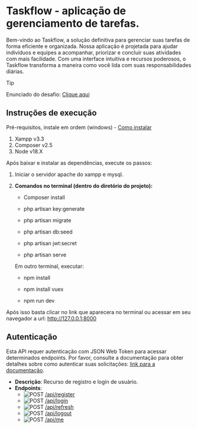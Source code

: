 # Taskflow - aplicação de gerenciamento de tarefas.

Bem-vindo ao Taskflow, a solução definitiva para gerenciar suas tarefas de forma eficiente e organizada. Nossa aplicação é projetada para ajudar indivíduos e equipes a acompanhar, priorizar e concluir suas atividades com mais facilidade. Com uma interface intuitiva e recursos poderosos, o Taskflow transforma a maneira como você lida com suas responsabilidades diárias.




> [!TIP] 
> Enunciado do desafio:
> [Clique aqui](/docs/enunciado_teste_pratico.md)

<!-- 
> [!NOTE] Enunciado do desafio
> tetete
> 
> [!TIP]
> Helpful advice for doing things better or more easily.

> [!IMPORTANT]
> Key information users need to know to achieve their goal.

> [!WARNING]
> Urgent info that needs immediate user attention to avoid problems.

> [!CAUTION]
> Advises about risks or negative outcomes of certain actions. -->


## Instruções de execução

Pré-requisitos, instale em ordem (windows) - [Como instalar](/docs/instalacao_dependencias_execucao.md)
1. Xampp v3.3 
2. Composer v2.5 
3. Node v18.X 
 
Após baixar e instalar as dependências, execute os passos:

1. Iniciar o servidor apache do xampp e mysql.

2. **Comandos no terminal (dentro do diretório do projeto):**

   - Composer install

   - php artisan key:generate

   - php artisan migrate
  
   - php artisan db:seed
   
   - php artisan jwt:secret

   - php artisan serve
   
   Em outro terminal, executar:  

   - npm install
   
   - npm install vuex
   
   - npm run dev

Após isso basta clicar no link que aparecera no terminal ou acessar em seu navegador a url: http://127.0.0.1:8000

  
## Autenticação

Esta API requer autenticação com JSON Web Token para acessar determinados endpoints. Por favor, consulte a documentação para obter detalhes sobre como autenticar suas solicitações: [link para a documentação](/docs/api/instrucoes_de_autenticacao.md).

- **Descrição**: Recurso de registro e login de usuário.
- **Endpoints**:
  - ![POST](https://img.shields.io/badge/HTTP-POST-00CC00)  [ /api/register](/docs/api/instrucoes_de_autenticacao.md)
  - ![POST](https://img.shields.io/badge/HTTP-POST-00CC00)  [ /api/login](/docs/api/instrucoes_de_autenticacao.md)
  - ![POST](https://img.shields.io/badge/HTTP-POST-00CC00)  [ /api/refresh](/docs/api/instrucoes_de_autenticacao.md)
  - ![POST](https://img.shields.io/badge/HTTP-POST-00CC00)  [ /api/logout](/docs/api/instrucoes_de_autenticacao.md)
  - ![POST](https://img.shields.io/badge/HTTP-POST-00CC00)  [ /api/me](/docs/api/instrucoes_de_autenticacao.md)



<!-- > [!NOTE]
> Useful information that users should know, even when skimming content.

> [!TIP]
> Helpful advice for doing things better or more easily.

> [!IMPORTANT]
> Key information users need to know to achieve their goal.

> [!WARNING]
> Urgent info that needs immediate user attention to avoid problems.

> [!CAUTION]
> Advises about risks or negative outcomes of certain actions. -->

